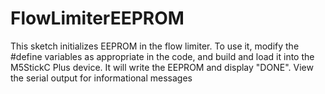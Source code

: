 # FlowLimiterEEPROM

This sketch initializes EEPROM in the flow limiter. To use it, modify
the #define variables as appropriate in the code, and build and load it into
the M5StickC Plus device. It will write the EEPROM and display "DONE". View
the serial output for informational messages
